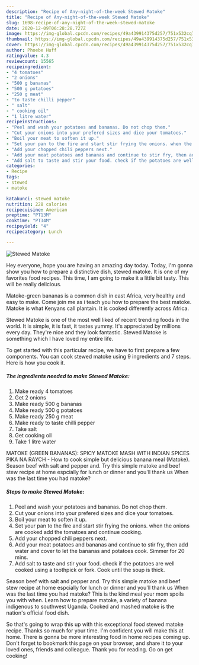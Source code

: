 ```yaml
---
description: "Recipe of Any-night-of-the-week Stewed Matoke"
title: "Recipe of Any-night-of-the-week Stewed Matoke"
slug: 1698-recipe-of-any-night-of-the-week-stewed-matoke
date: 2020-12-09T06:28:28.727Z
image: https://img-global.cpcdn.com/recipes/49a439914375d257/751x532cq70/stewed-matoke-recipe-main-photo.jpg
thumbnail: https://img-global.cpcdn.com/recipes/49a439914375d257/751x532cq70/stewed-matoke-recipe-main-photo.jpg
cover: https://img-global.cpcdn.com/recipes/49a439914375d257/751x532cq70/stewed-matoke-recipe-main-photo.jpg
author: Phoebe Huff
ratingvalue: 4.3
reviewcount: 15565
recipeingredient:
- "4 tomatoes"
- "2 onions"
- "500 g bananas"
- "500 g potatoes"
- "250 g meat"
- "to taste chilli pepper"
- " salt"
- " cooking oil"
- "1 litre water"
recipeinstructions:
- "Peel and wash your potatoes and bananas. Do not chop them."
- "Cut your onions into your prefered sizes and dice your tomatoes."
- "Boil your meat to soften it up."
- "Set your pan to the fire and start stir frying the onions. when the onions are cooked add the tomatoes and continue cooking."
- "Add your chopped chili peppers next."
- "Add your meat potatoes and bananas and continue to stir fry, then add water and cover to let the bananas and potatoes cook. Simmer for 20 mins."
- "Add salt to taste and stir your food. check if the potatoes are well cooked using a toothpick or fork. Cook until the soup is thick."
categories:
- Recipe
tags:
- stewed
- matoke

katakunci: stewed matoke 
nutrition: 228 calories
recipecuisine: American
preptime: "PT13M"
cooktime: "PT34M"
recipeyield: "4"
recipecategory: Lunch

---
```



![Stewed Matoke](https://img-global.cpcdn.com/recipes/49a439914375d257/751x532cq70/stewed-matoke-recipe-main-photo.jpg)

Hey everyone, hope you are having an amazing day today. Today, I'm gonna show you how to prepare a distinctive dish, stewed matoke. It is one of my favorites food recipes. This time, I am going to make it a little bit tasty. This will be really delicious.

Matoke-green bananas is a common dish in east Africa, very healthy and easy to make. Come join me as i teach you how to prepare the best matoke. Matoke is what Kenyans call plantain. It is cooked differently across Africa.

Stewed Matoke is one of the most well liked of recent trending foods in the world. It is simple, it is fast, it tastes yummy. It's appreciated by millions every day. They're nice and they look fantastic. Stewed Matoke is something which I have loved my entire life.


To get started with this particular recipe, we have to first prepare a few components. You can cook stewed matoke using 9 ingredients and 7 steps. Here is how you cook it.

<!--inarticleads1-->

##### The ingredients needed to make Stewed Matoke:

1. Make ready 4 tomatoes
1. Get 2 onions
1. Make ready 500 g bananas
1. Make ready 500 g potatoes
1. Make ready 250 g meat
1. Make ready to taste chilli pepper
1. Take  salt
1. Get  cooking oil
1. Take 1 litre water


MATOKE (GREEN BANANAS): SPICY MATOKE MASH WITH INDIAN SPICES PIKA NA RAYCH - How to cook simple but delicious banana meal (Matoke). Season beef with salt and pepper and. Try this simple matoke and beef stew recipe at home espcially for lunch or dinner and you&#39;ll thank us When was the last time you had matoke? 

<!--inarticleads2-->

##### Steps to make Stewed Matoke:

1. Peel and wash your potatoes and bananas. Do not chop them.
1. Cut your onions into your prefered sizes and dice your tomatoes.
1. Boil your meat to soften it up.
1. Set your pan to the fire and start stir frying the onions. when the onions are cooked add the tomatoes and continue cooking.
1. Add your chopped chili peppers next.
1. Add your meat potatoes and bananas and continue to stir fry, then add water and cover to let the bananas and potatoes cook. Simmer for 20 mins.
1. Add salt to taste and stir your food. check if the potatoes are well cooked using a toothpick or fork. Cook until the soup is thick.


Season beef with salt and pepper and. Try this simple matoke and beef stew recipe at home espcially for lunch or dinner and you&#39;ll thank us When was the last time you had matoke? This is the kind meal your mom spoils you with when. Learn how to prepare matoke, a variety of banana indigenous to southwest Uganda. Cooked and mashed matoke is the nation&#39;s official food dish. 

So that's going to wrap this up with this exceptional food stewed matoke recipe. Thanks so much for your time. I'm confident you will make this at home. There is gonna be more interesting food in home recipes coming up. Don't forget to bookmark this page on your browser, and share it to your loved ones, friends and colleague. Thank you for reading. Go on get cooking!
